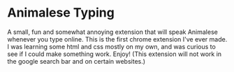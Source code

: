 # Animalese Typing

A small, fun and somewhat annoying extension that will speak Animalese whenever you type online. 
This is the first chrome extension I've ever made. I was learning some html and css mostly on my own, and was curious to see if I could make something work. 
Enjoy! (This extension will not work in the google search bar and on certain websites.)
